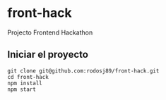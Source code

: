 # front-hack
Projecto Frontend Hackathon


## Iniciar el proyecto
```
git clone git@github.com:rodosj89/front-hack.git
cd front-hack
npm install
npm start
```